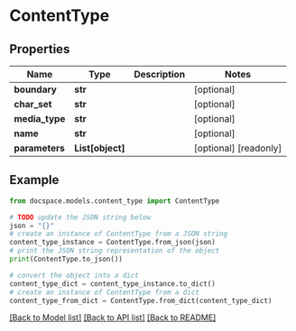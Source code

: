 # ContentType


## Properties

Name | Type | Description | Notes
------------ | ------------- | ------------- | -------------
**boundary** | **str** |  | [optional] 
**char_set** | **str** |  | [optional] 
**media_type** | **str** |  | [optional] 
**name** | **str** |  | [optional] 
**parameters** | **List[object]** |  | [optional] [readonly] 

## Example

```python
from docspace.models.content_type import ContentType

# TODO update the JSON string below
json = "{}"
# create an instance of ContentType from a JSON string
content_type_instance = ContentType.from_json(json)
# print the JSON string representation of the object
print(ContentType.to_json())

# convert the object into a dict
content_type_dict = content_type_instance.to_dict()
# create an instance of ContentType from a dict
content_type_from_dict = ContentType.from_dict(content_type_dict)
```
[[Back to Model list]](../README.md#documentation-for-models) [[Back to API list]](../README.md#documentation-for-api-endpoints) [[Back to README]](../README.md)


